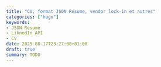 ```yaml
---
title: "CV, format JSON Resume, vendor lock-in et autres"
categories: ["hugo"]
keywords:
- JSON Resume
- LiknedIn API
- CV
date: 2025-08-17T23:27:00+01:00
draft: true
summary: TODO
---
```


